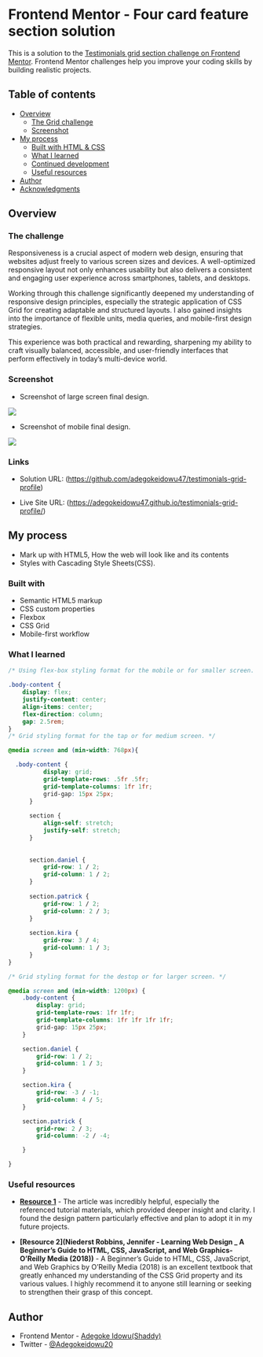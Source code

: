 # Frontend Mentor - Four card feature section solution

This is a solution to the [Testimonials grid section challenge on Frontend Mentor](https://www.frontendmentor.io/challenges/testimonials-grid-section-Nnw6J7Un7). Frontend Mentor challenges help you improve your coding skills by building realistic projects. 

## Table of contents

- [Overview](#overview)
  - [The Grid challenge](#the-grid-challenge)
  - [Screenshot](#screenshot)
- [My process](#my-process)
  - [Built with HTML & CSS](#built-with-HTML-&-CSS)
  - [What I learned](#what-i-learned)
  - [Continued development](#continued-development)
  - [Useful resources](#useful-resources)
- [Author](#author)
- [Acknowledgments](#acknowledgments)


## Overview

### The challenge

Responsiveness is a crucial aspect of modern web design, ensuring that websites adjust freely to various screen sizes and devices. A well-optimized responsive layout not only enhances usability but also delivers a consistent and engaging user experience across smartphones, tablets, and desktops.

Working through this challenge significantly deepened my understanding of responsive design principles, especially the strategic application of CSS Grid for creating adaptable and structured layouts. I also gained insights into the importance of flexible units, media queries, and mobile-first design strategies.

This experience was both practical and rewarding, sharpening my ability to craft visually balanced, accessible, and user-friendly interfaces that perform effectively in today’s multi-device world.

### Screenshot
- Screenshot of large screen final design.

![](images/Screenshot%202025-07-23%20at%2009-23-07%20testimonials%20grid%20profile.png)

- Screenshot of mobile final design.

![](images/Screenshot%202025-07-23%20at%2009-23-59%20testimonials%20grid%20profile.png)




### Links

- Solution URL: (https://github.com/adegokeidowu47/testimonials-grid-profile)

- Live Site URL: (https://adegokeidowu47.github.io/testimonials-grid-profile/)

## My process
- Mark up with HTML5, How the web will look like and its contents
- Styles with Cascading Style Sheets(CSS).

### Built with

- Semantic HTML5 markup
- CSS custom properties
- Flexbox
- CSS Grid
- Mobile-first workflow


### What I learned


```css
/* Using flex-box styling format for the mobile or for smaller screen. */

.body-content {
    display: flex;
    justify-content: center;
    align-items: center;
    flex-direction: column;
    gap: 2.5rem;
}
/* Grid styling format for the tap or for medium screen. */

@media screen and (min-width: 768px){

  .body-content {
          display: grid;
          grid-template-rows: .5fr .5fr;
          grid-template-columns: 1fr 1fr;
          grid-gap: 15px 25px;
      }
  
      section {
          align-self: stretch;
          justify-self: stretch;
      }
  
  
      section.daniel {
          grid-row: 1 / 2;
          grid-column: 1 / 2;
      }
  
      section.patrick {
          grid-row: 1 / 2;
          grid-column: 2 / 3;
      }
  
      section.kira {
          grid-row: 3 / 4;
          grid-column: 1 / 3;
      }
}

/* Grid styling format for the destop or for larger screen. */

@media screen and (min-width: 1200px) {
    .body-content {
        display: grid;
        grid-template-rows: 1fr 1fr;
        grid-template-columns: 1fr 1fr 1fr 1fr;
        grid-gap: 15px 25px;
    }

    section.daniel {
        grid-row: 1 / 2;
        grid-column: 1 / 3;
    }

    section.kira {
        grid-row: -3 / -1;
        grid-column: 4 / 5;
    }

    section.patrick {
        grid-row: 2 / 3;
        grid-column: -2 / -4;

    }

}
```


### Useful resources

- **[Resource 1](https://www.frontendMentor.com/learning-path)** - The article was incredibly helpful, especially the referenced tutorial materials, which provided deeper insight and clarity. I found the design pattern particularly effective and plan to adopt it in my future projects.

- **[Resource 2](Niederst Robbins, Jennifer - Learning Web Design _ A Beginner’s Guide to HTML, CSS, JavaScript, and Web Graphics-O’Reilly Media (2018))** - A Beginner’s Guide to HTML, CSS, JavaScript, and Web Graphics by O’Reilly Media (2018) is an excellent textbook that greatly enhanced my understanding of the CSS Grid property and its various values. I highly recommend it to anyone still learning or seeking to strengthen their grasp of this concept.

## Author
- Frontend Mentor - [Adegoke Idowu(Shaddy)](https://www.frontendmentor.io/profile/adegokeidowu47)
- Twitter - [@Adegokeidowu20](https://www.twitter.com/Adegokeidowu20)
